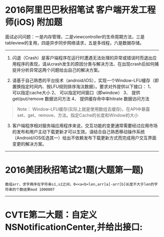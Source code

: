 # 2016阿里巴巴秋招笔试 客户端开发工程师(iOS) 附加题

面试必问问题：一是内存管理，二是viewcontroller的生命周期方法，三是tableview的复用，四是异步同步网络请求，五是多线程，六是数据存储。

***

1. 闪退（Crash）是客户端程序在运行时遭遇无法处理的异常或错误时而退出应用程序的表现，请从crash发生的原因分类与解决方法、在出现crash后如何捕捉并分析异常这两个问题给出自己的解决方案。	


2. 请基于自己熟悉的平台技术（android/iOS），实现一个Window-LFU缓存（即置换指定时间内、按LFU规则排序淘汰数据）。要求对外提供以下接口：
	1、 可以指定cache大小
	2、 可以指定时间窗口（即window）
	3、 提供get/put/remove 数据访问方法
	4、 提供缓存命中率hitrate 数据访问方法

> Note：
	Window-LFU缓存(实际上就是使用数组去缓存)，在API中暴露set、get、remove、方法。指定Cache的长度和Window的大小


3. 客户端程序相对服务端应用程序来说，交互功能的变更通常需要经过应用市场的发布和用户主动下载更新才可以生效。请结合自己熟悉移动操作系统（Android/iOS任选其一）给出不依赖发布下载更新方式而完成用户交互界面变更的解决方案。

***

# 2016美团秋招笔试21题(大题第一题)
  	数组arr，求字典序在字符串s1,s2之间，0<<a<b<len,arr[a]-arr[b]长度不大于len的字符串的个数结果mod 1000007

***

# CVTE第二大题：自定义NSNotificationCenter,并给出接口:
